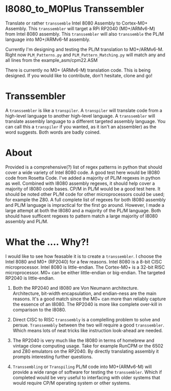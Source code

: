 # I8080_to_M0Plus Transsembler

Translate or rather `transsemble` Intel 8080 Assembly to Cortex-M0+ Assembly. This `transsembler` will target a RPi RP2040 (M0+/ARMv6-M) from Intel 8080 assembly. This `transsembler` will also `transsemble` the PL/M language into M0+/ARMv6-M assembly.

Currently I'm designing and testing the PL/M translation to M0+/ARMv6-M. Right now `PLM_Patterns.py` and `PLM_Pattern_Matching.py` will match any and all lines from the example_asm/cpm22.ASM

There is currently no M0+ (ARMv6-M) translation code. This is being designed. If you would like to contribute, don't hesitate, clone and go!

# Transsembler

A `transsembler` is like a `transpiler`. A `transpiler` will translate code from a high-level language to another high-level language. A `transsembler` will translate assembly language to a different targeted assembly language. You can call this a `transpiler` if you wanted, as it isn't an a(ssembler) as the word suggests. Both words are badly coined.

# About

Provided is a comprehensive(?) list of regex patterns in python that should cover a wide variety of Intel 8080 code. A good test here would be I8080 code from Rosetta Code. I've added a majority of PL/M regexes in python as well. Combined with I8080 assembly regexes, it should help cover a majority of I8080 code bases. CP/M in PL/M would be a good test here. It should be noted other PL/M code for other microprocessors could be used; for example the Z80. A full complete list of regexes for both I8080 assembly and PL/M language is impractical for the first go around. However, I made a large attempt at both the I8080 and a majority of the PL/M language. Both should have sufficent regexes to pattern match a large majority of I8080 assembly and PL/M.

# What the .... Why?!

I would like to see how feasable it is to create a `transsembler`. I choose the Intel 8080 and M0+ (RP2040) for a few reasons. Intel 8080 is a 8-bit CISC microprocessor. Intel 8080 is little-endian. The Cortex-M0+ is a 32-bit RISC microprocessor. M0+ can be either little-endian or big-endian. The targeted RP2040 is little-endian. 

1. Both the RP2040 and I8080 are Von Neumann architecture. Architecture, bit-width encapsulation, and endian-ness are the main reasons. It's a good match since the M0+ can more than reliably capture the essence of an I8080. The RP2040 is more like complete over-kill in comparison to the I8080.

2. Direct CISC to RISC `transsembly` is a complelling problem to solve and persue. `Transsemmbly` between the two will require a good `transsembler`. Which means lots of neat tricks like instruction look-ahead are needed. 

3. The RP2040 is very much like the I8080 in terms of homebrew and vintage clone computing usage. Take for example RunCPM or the 6502 and Z80 emulators on the RP2040. By directly translating assembly it prompts interesting further questions.

4. `Transsembling` or `Transpiling` PL/M code into M0+(ARMv6-M) will provide a wide range of software for testing the `transsembler`. Which if completed would be very useful to interfacing with older systems that would require CP/M operating system or other systems.

